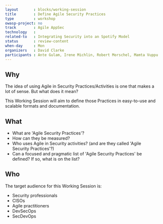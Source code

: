 ```yaml
---
layout       : blocks/working-session
title        : Define Agile Security Practices
type         : workshop
owasp-project: no
track        : Agile AppSec
technology   :
related-to   : Integrating Security into an Spotify Model
status       : review-content
when-day     : Mon
organizers   : David Clarke
participants : Ante Gulam, Irene Michlin, Robert Morschel, Mamta Vuppu
---
```


## Why

The idea of using Agile in Security Practices/Activities is one that makes a lot of sense. But what does it mean?

This Working Session will aim to define those Practices in easy-to-use and scalable formats and documentation.

## What

 - What are 'Agile Security Practices'?
 - How can they be measured?
 - Who uses Agile in Security activities? (and are they called 'Agile Security Practices'?)
 - Can a focused and pragmatic list of 'Agile Security Practices' be defined? If so, what is on the list?

## Who

The target audience for this Working Session is:

- Security professionals
- CISOs
- Agile practitioners
- DevSecOps
- SecDevOps
